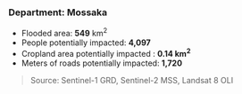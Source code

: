 ### Department: Mossaka
- Flooded area: **549** km<sup>2</sup>
- People potentially impacted: **4,097**
- Cropland area potentially impacted : **0.14 km<sup>2</sup>**
- Meters of roads potentially impacted: **1,720**

> Source: Sentinel-1
> GRD, Sentinel-2
> MSS, Landsat 8 OLI
>